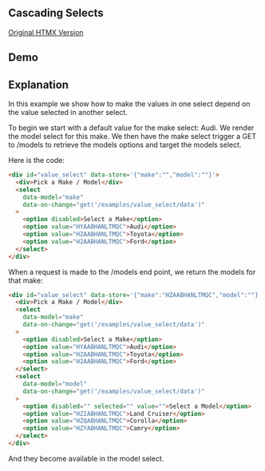 ## Cascading Selects

[Original HTMX Version](https://htmx.org/examples/value-select/)

## Demo

<div
    id="value_select"
    data-on-load="get('/examples/value_select/data')"
>
</div>

## Explanation

In this example we show how to make the values in one select depend on the value selected in another select.

To begin we start with a default value for the make select: Audi. We render the model select for this make. We then have the make select trigger a GET to /models to retrieve the models options and target the models select.

Here is the code:

```html
<div id="value_select" data-store='{"make":"","model":""}'>
  <div>Pick a Make / Model</div>
  <select
    data-model="make"
    data-on-change="get('/examples/value_select/data')"
  >
    <option disabled>Select a Make</option>
    <option value="HYAABHANLTMQC">Audi</option>
    <option value="HZAABHANLTMQC">Toyota</option>
    <option value="H2AABHANLTMQC">Ford</option>
  </select>
</div>
```

When a request is made to the /models end point, we return the models for that make:

```html
<div id="value_select" data-store='{"make":"HZAABHANLTMQC","model":""}'>
  <div>Pick a Make / Model</div>
  <select
    data-model="make"
    data-on-change="get('/examples/value_select/data')"
  >
    <option disabled>Select a Make</option>
    <option value="HYAABHANLTMQC">Audi</option>
    <option value="HZAABHANLTMQC">Toyota</option>
    <option value="H2AABHANLTMQC">Ford</option>
  </select>
  <select
    data-model="model"
    data-on-change="get('/examples/value_select/data')"
  >
    <option disabled="" selected="" value="">Select a Model</option>
    <option value="HZIABHANLTMQC">Land Cruiser</option>
    <option value="HZQABHANLTMQC">Corolla</option>
    <option value="HZYABHANLTMQC">Camry</option>
  </select>
</div>
```

And they become available in the model select.
